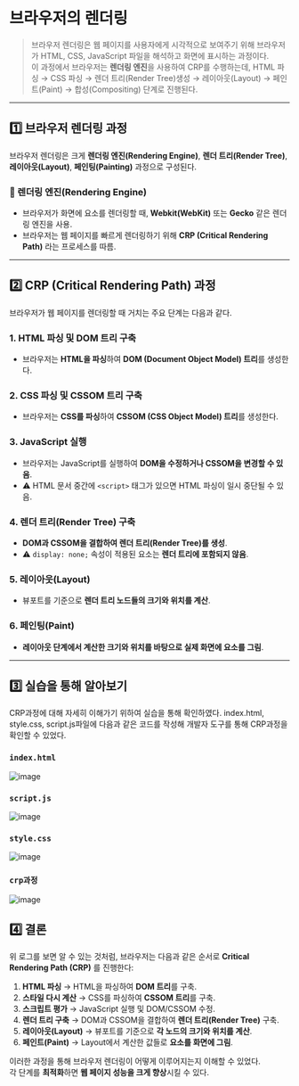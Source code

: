 # 브라우저의 렌더링 
> 브라우저 렌더링은 웹 페이지를 사용자에게 시각적으로 보여주기 위해 브라우저가 HTML, CSS, JavaScript 파일을 해석하고 화면에 표시하는 과정이다.
> <br/>
> 이 과정에서 브라우저는 **렌더링 엔진**을 사용하여 CRP를 수행하는데, HTML 파싱 → CSS 파싱 → 렌더 트리(Render Tree)생성 → 레이아웃(Layout) → 페인트(Paint) → 합성(Compositing) 단계로 진행된다.
---

## 1️⃣ 브라우저 렌더링 과정
브라우저 렌더링은 크게 **렌더링 엔진(Rendering Engine)**, **렌더 트리(Render Tree)**, **레이아웃(Layout)**, **페인팅(Painting)** 과정으로 구성된다.

### **📌 렌더링 엔진(Rendering Engine)**
- 브라우저가 화면에 요소를 렌더링할 때, **Webkit(WebKit)** 또는 **Gecko** 같은 렌더링 엔진을 사용.
- 브라우저는 웹 페이지를 빠르게 렌더링하기 위해 **CRP (Critical Rendering Path)** 라는 프로세스를 따름.

---

## 2️⃣ CRP (Critical Rendering Path) 과정
브라우저가 웹 페이지를 렌더링할 때 거치는 주요 단계는 다음과 같다.

### 1. HTML 파싱 및 DOM 트리 구축
- 브라우저는 **HTML을 파싱**하여 **DOM (Document Object Model) 트리**를 생성한다.

### 2. CSS 파싱 및 CSSOM 트리 구축
- 브라우저는 **CSS를 파싱**하여 **CSSOM (CSS Object Model) 트리**를 생성한다.

### 3. JavaScript 실행
- 브라우저는 JavaScript를 실행하여 **DOM을 수정하거나 CSSOM을 변경할 수 있음**.
- ⚠️ HTML 문서 중간에 `<script>` 태그가 있으면 HTML 파싱이 일시 중단될 수 있음.

### 4. 렌더 트리(Render Tree) 구축
- **DOM과 CSSOM을 결합하여 렌더 트리(Render Tree)를 생성**.
- ⚠️ `display: none;` 속성이 적용된 요소는 **렌더 트리에 포함되지 않음**.

### 5. 레이아웃(Layout)
- 뷰포트를 기준으로 **렌더 트리 노드들의 크기와 위치를 계산**.

### 6. 페인팅(Paint)
- **레이아웃 단계에서 계산한 크기와 위치를 바탕으로 실제 화면에 요소를 그림**.

---

## 3️⃣ 실습을 통해 알아보기
CRP과정에 대해 자세히 이해가기 위하여 실습을 통해 확인하였다.
index.html, style.css, script.js파일에 다음과 같은 코드를 작성해 개발자 도구를 통해 CRP과정을 확인할 수 있었다.

### **`index.html`**
![image](https://github.com/user-attachments/assets/c62430dd-c1d4-439b-9a7b-ecd59a2ee576)
### **`script.js`**
![image](https://github.com/user-attachments/assets/37caa6b9-20b0-4574-a9cf-04afc47fc6b3) 

### **`style.css`**
![image](https://github.com/user-attachments/assets/9e25a9e9-3460-4d21-a46d-ab1fd538d800) 
### **`crp과정`**
![image](https://github.com/user-attachments/assets/3ba8d3b0-d9e3-4b3a-9a71-c7b9c295c059)

## 4️⃣ 결론

위 로그를 보면 알 수 있는 것처럼, 브라우저는 다음과 같은 순서로 **Critical Rendering Path (CRP)** 를 진행한다:

1. **HTML 파싱** → HTML을 파싱하여 **DOM 트리**를 구축.
2. **스타일 다시 계산** → CSS를 파싱하여 **CSSOM 트리**를 구축.
3. **스크립트 평가** → JavaScript 실행 및 DOM/CSSOM 수정.
4. **렌더 트리 구축** → DOM과 CSSOM을 결합하여 **렌더 트리(Render Tree)** 구축.
5. **레이아웃(Layout)** → 뷰포트를 기준으로 **각 노드의 크기와 위치를 계산**.
6. **페인트(Paint)** → Layout에서 계산한 값들로 **요소를 화면에 그림**.

이러한 과정을 통해 브라우저 렌더링이 어떻게 이루어지는지 이해할 수 있었다.  
각 단계를 **최적화**하면 **웹 페이지 성능을 크게 향상**시킬 수 있다. 
